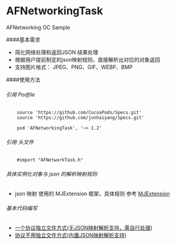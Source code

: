 # AFNetworkingTask
AFNetworking  OC   Sample 


####基本需求
* 简化网络处理和返回JSON 结果处理
* 根据用户提前制定的json映射规则，直接解析出对应的对象返回
* 支持图片格式： JPEG、PNG、GIF、WEBP、BMP


####使用方法
###### 引用 Podfile

		source 'https://github.com/CocoaPods/Specs.git'
		source 'https://github.com/junhaiyang/Specs.git'

		pod 'AFNetworkingTask', '~> 1.2'
 

	
###### 引用 头文件
		#import "AFNetworkTask.h"
		
			 
###### 具体实例化对象与 json 的解析映射规则
* json 映射 使用的 MJExtension 框架，具体规则 参考 [MJExtension](https://github.com/CoderMJLee/MJExtension)
		
###### 基本代码编写
* [一个协议独立文件方式(无JSON映射解析支持，需自行处理)](./README-INNER.md)
* [协议不用独立文件方式(内置JSON映射解析支持)](./README-SIG.md)
 
 